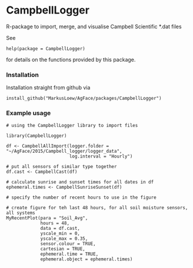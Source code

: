 CampbellLogger
==============

R-package to import, merge, and visualise Campbell Scientific *.dat files

See 

	help(package = CampbellLogger) 

for details on the functions provided by this package.

### Installation

Installation straight from github via

```{r}
install_github("MarkusLoew/AgFace/packages/CampbellLogger")
```

### Example usage

```{r}
# using the CampbellLogger library to import files

library(CampbellLogger)

df <- CampbellAllImport(logger.folder = "~/AgFace/2015/Campbell_logger/logger_data", 
                        log.interval = "Hourly")

# put all sensors of similar type together
df.cast <- CampbellCast(df)

# calculate sunrise and sunset times for all dates in df
ephemeral.times <- CampbellSunriseSunset(df)

# specify the number of recent hours to use in the figure

# create figure for teh last 48 hours, for all soil moisture sensors, all systems
MyRecentPlot(para = "Soil_Avg", 
             hours = 48, 
             data = df.cast,
             yscale_min = 0, 
             yscale_max = 0.35,
             sensor.colour = TRUE,
             cartesian = TRUE,
             ephemeral.time = TRUE,
             ephemeral.object = ephemeral.times)
```
